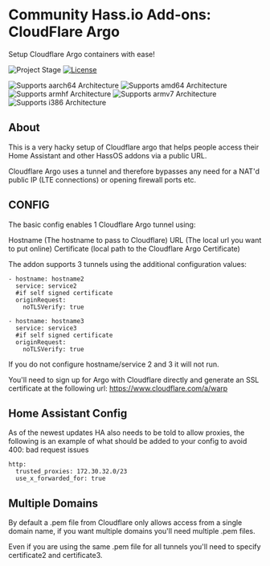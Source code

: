 # Community Hass.io Add-ons: CloudFlare Argo

Setup Cloudflare Argo containers with ease!


![Project Stage][project-stage-shield]
[![License][license-shield]](LICENSE.md)

![Supports aarch64 Architecture][aarch64-shield]
![Supports amd64 Architecture][amd64-shield]
![Supports armhf Architecture][armhf-shield]
![Supports armv7 Architecture][armv7-shield]
![Supports i386 Architecture][i386-shield]

## About

This is a very hacky setup of Cloudflare argo that helps people access their Home Assistant and other HassOS addons via a public URL.

Cloudflare Argo uses a tunnel and therefore bypasses any need for a NAT'd public IP (LTE connections) or opening firewall ports etc.

## CONFIG

The basic config enables 1 Cloudflare Argo tunnel using:

Hostname (The hostname to pass to Cloudflare)
URL (The local url you want to put online)
Certificate (local path to the Cloudflare Argo Certificate)

The addon supports 3 tunnels using the additional configuration values:
```
- hostname: hostname2
  service: service2
  #if self signed certificate
  originRequest:
    noTLSVerify: true

- hostname: hostname3
  service: service3
  #if self signed certificate
  originRequest:
    noTLSVerify: true
```

If you do not configure hostname/service 2 and 3 it will not run.

You'll need to sign up for Argo with Cloudflare directly and generate an SSL certificate at the following url:
https://www.cloudflare.com/a/warp

## Home Assistant Config

As of the newest updates HA also needs to be told to allow proxies, the following is an example of what should be added to your config to avoid 400: bad request issues

```
http:
  trusted_proxies: 172.30.32.0/23
  use_x_forwarded_for: true
```

## Multiple Domains

By default a .pem file from Cloudflare only allows access from a single domain name, if you want multiple domains you'll need multiple .pem files.

Even if you are using the same .pem file for all tunnels you'll need to specify certificate2 and certificate3.

[aarch64-shield]: https://img.shields.io/badge/aarch64-yes-green.svg
[amd64-shield]: https://img.shields.io/badge/amd64-yes-green.svg
[armhf-shield]: https://img.shields.io/badge/armhf-yes-green.svg
[armv7-shield]: https://img.shields.io/badge/armv7-yes-green.svg
[commits]: https://github.com/wlatic/hassio.addons/addon-cloudflare-argo/commits/master
[contributors]: https://github.com/wlatic/hassio.addons/addon-cloudflare-argo/graphs/contributors
[forum-shield]: https://img.shields.io/badge/community-forum-brightgreen.svg
[frenck]: https://github.com/wlatic
[gitlabci]: https://gitlab.com/wlatic/hassio.addons/addon-cloudflare-argo/pipelines
[home-assistant]: https://home-assistant.io
[i386-shield]: https://img.shields.io/badge/i386-yes-green.svg
[issue]: https://github.com/wlatic/hassio.addons/addon-cloudflare-argo/issues
[keepchangelog]: http://keepachangelog.com/en/1.0.0/
[license-shield]: https://img.shields.io/github/license/hassio-addons/addon-vscode.svg
[maintenance-shield]: https://img.shields.io/maintenance/yes/2020.svg
[project-stage-shield]: https://img.shields.io/badge/Project%20Stage-Development-yellowgreen.svg
[reddit]: https://reddit.com/r/homeassistant
[releases]: https://github.com/wlatic/hassio.addons/addon-cloudflare-argo/releases
[repository]: https://github.com/wlatic/hassio.addons/repository
[semver]: http://semver.org/spec/v2.0.0.htm
[ubuntu-packages]: https://packages.ubuntu.com
